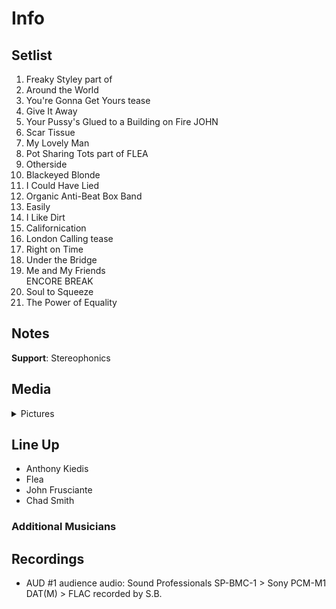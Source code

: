 # Info

## Setlist

1. Freaky Styley part of
2. Around the World
3. You're Gonna Get Yours tease
4. Give It Away
5. Your Pussy's Glued to a Building on Fire JOHN
6. Scar Tissue
7. My Lovely Man
8. Pot Sharing Tots part of FLEA
9. Otherside
10. Blackeyed Blonde
11. I Could Have Lied
12. Organic Anti-Beat Box Band
13. Easily
14. I Like Dirt
15. Californication
16. London Calling tease
17. Right on Time
18. Under the Bridge
19. Me and My Friends
<br> ENCORE BREAK
20. Soul to Squeeze
21. The Power of Equality

## Notes

**Support**: Stereophonics

## Media 

<details>
  <summary>Pictures</summary>
  <!--<img alt="Setlist" title="Setlist" src="_.jpg" height="200" />
  <img alt="Clipping" title="Clipping" src="_.jpg" height="200" />
  <img alt="Flyer" title="Flyer" src="_.jpg" height="200" />-->
</details>

## Line Up

* Anthony Kiedis
* Flea
* John Frusciante
* Chad Smith

### Additional Musicians

## Recordings

* AUD #1 audience audio: Sound Professionals SP-BMC-1 > Sony PCM-M1 DAT(M) > FLAC recorded by S.B.
